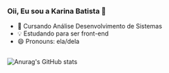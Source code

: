 ### Oii, Eu sou a Karina Batista 👋
  
- 🌱 Cursando Análise Desenvolvimento de Sistemas
- 💡  Estudando para ser front-end
- 😄 Pronouns: ela/dela

##
![Anurag's GitHub stats](https://github-readme-stats.vercel.app/api?username=karinabst&theme=omni&show_icons=true)

